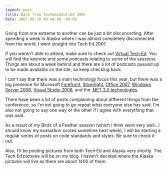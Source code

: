 ```yaml
---
layout: post
title: Back from Tech&middot;Ed 2007
date: 2007-06-10 09:48:04 -04:00
---
```


Going from one extreme to another can be just a bit disconcerting. After spending a week in Alaska where I was almost completely disconnected from the world, I went straight into Tech·Ed 2007.

If you weren't able to attend, make sure to check out [Virtual Tech·Ed](http://www.virtualteched.com/Pages/default.aspx "http://www.virtualteched.com/Pages/default.aspx"). You will find the keynote and some podcasts relating to some of the sessions. Things are about a week behind and there are a lot of podcasts queued up to be made available on the site, so keep checking back.

I can't say that there was a main technology focus this year, but there was a big presence for Microsoft [Forefront](http://www.microsoft.com/forefront/default.mspx), [Silverlight](http://www.microsoft.com/silverlight/default01.aspx), [Office 2007](http://office.microsoft.com/en-us/default.aspx), [Windows Server 2008](http://www.microsoft.com/windowsserver2008/default.mspx), [Visual Studio 2008](http://msdn2.microsoft.com/en-us/vstudio/aa700830.aspx), and the [.NET 3.0 technologies](http://www.microsoft.com/net/).

There have been a lot of posts complaining about different things from the conference, so I'm not going to go repeat what everyone else has said. I'm also not going to say one way or the other if I agree with everything that was said.

As a result of my Birds of a Feather session (which I think went very well...I should know my evaluation scores sometime next week), I will be starting a regular series of posts on code standards and styles. Be sure to check it out.

Also, I'll be posting pictures from both Tech·Ed and Alaska very shortly. The Tech·Ed pictures will be on my blog. I haven't decided where the Alaska pictures will live as there are about 1400 of them.
